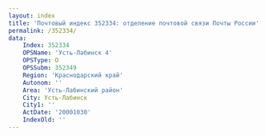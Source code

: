 ```yaml
---
layout: index
title: 'Почтовый индекс 352334: отделение почтовой связи Почты России'
permalink: /352334/
data:
    Index: 352334
    OPSName: 'Усть-Лабинск 4'
    OPSType: О
    OPSSubm: 352349
    Region: 'Краснодарский край'
    Autonom: ''
    Area: 'Усть-Лабинский район'
    City: Усть-Лабинск
    City1: ''
    ActDate: '20001030'
    IndexOld: ''
---
```

